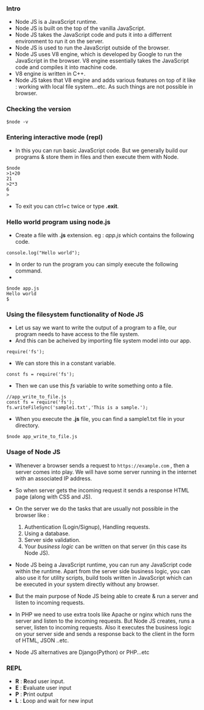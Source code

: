 ### Intro

- Node JS is a JavaScript runtime.
- Node JS is built on the top of the vanilla JavaScript.
- Node JS takes the JavaScript code and puts it into a differrent environment to run it on the server.
- Node JS is used to run the JavaScript outside of the browser.
- Node JS uses V8 engine, which is developed by Google to run the JavaScript in the browser. V8 engine essentially takes the JavaScript code and compiles it into machine code.
- V8 engine is written in C++.
- Node JS takes that V8 engine and adds various features on top of it like : working with local file system...etc. As such things are not possible in browser.

### Checking the version

```
$node -v
```

### Entering interactive mode (repl)

- In this you can run basic JavaScript code. But we generally build our programs & store them in files and then execute them with Node.

```
$node
>1+20
21
>2*3
6
>
```
- To exit you can ctrl+c twice or type **.exit**.

### Hello world program using node.js

- Create a file with **.js** extension. eg : *app.js* which contains the following code.
```
console.log("Hello world");
```
- In order to run the program you can simply execute the following command.
-
```
$node app.js
Hello world
$
```

### Using the filesystem functionality of Node JS

 - Let us say we want to write the output of a program to a file, our program needs to have access to the file system.
 - And this can be acheived by importing file system model into our app.
 
```
require('fs');
```
- We can store this in a constant variable.

```
const fs = require('fs');
```

- Then we can use this *fs* variable to write something onto a file.

```
//app_write_to_file.js
const fs = require('fs');
fs.writeFileSync('sample1.txt','This is a sample.');
```

- When you execute the **.js** file, you can find a sample1.txt file in your directory.

```
$node app_write_to_file.js
```

### Usage of Node JS

- Whenever a browser sends a request to `https://example.com` , then a server comes into play. We will have some server running in the internet with an associated IP address.
- So when server gets the incoming request it sends a response HTML page (along with CSS and JS).
- On the server we do the tasks that are usually not possible in the browser like : 
	1.  Authentication (Login/Signup), Handling requests.
	2.  Using a database.
	3.  Server side validation.
	4.  Your *business logic* can be written on that server (in this case its Node JS).

- Node JS being a JavaScript runtime, you can run any JavaScript code within the runtime. Apart from the server side business logic, you can also use it for utility scripts, build tools written in JavaScript which can be executed in your system directly without any browser.
- But the main purpose of Node JS being able to create & run a server and listen to incoming requests.
- In PHP we need to use extra tools like Apache or nginx which runs the server and listen to the incoming requests. But Node JS creates, runs a server, listen to incoming requests. Also it executes the business logic on your server side and sends a response back to the client in the form of HTML, JSON ..etc.
- Node JS alternatives are Django(Python) or PHP...etc

### REPL

- **R** : **R**ead user input.
- **E** : **E**valuate user input
- **P** : **P**rint output
- **L** : **L**oop and wait for new input



